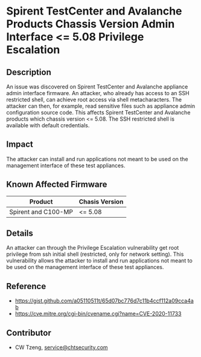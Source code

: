 # Spirent TestCenter and Avalanche Products Chassis Version Admin Interface <= 5.08 Privilege Escalation

## Description

An issue was discovered on Spirent TestCenter and Avalanche appliance admin interface firmware. An attacker, who already has access to an SSH restricted shell, can achieve root access via shell metacharacters. The attacker can then, for example, read sensitive files such as appliance admin configuration source code. This affects Spirent TestCenter and Avalanche products which chassis version <= 5.08. The SSH restricted shell is available with default credentials. 

## Impact

The attacker can install and run applications not meant to be used on the management interface of these test appliances.

## Known Affected Firmware

|Product|Chasis Version|
|---|---|
|Spirent and C100-MP| <= 5.08|

## Details

An attacker can through the Privilege Escalation vulnerability get root privilege from ssh initial shell (restricted, only for network setting). This vulnerability allows the attacker to install and run applications not meant to be used on the management interface of these test appliances.

## Reference

- https://gist.github.com/a05110511t/65d07bc776d7c11b4ccf112a09cca4ab
- https://cve.mitre.org/cgi-bin/cvename.cgi?name=CVE-2020-11733

## Contributor
- CW Tzeng, service@chtsecurity.com
